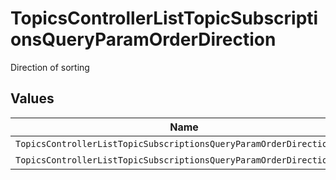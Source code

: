 # TopicsControllerListTopicSubscriptionsQueryParamOrderDirection

Direction of sorting


## Values

| Name                                                                 | Value                                                                |
| -------------------------------------------------------------------- | -------------------------------------------------------------------- |
| `TopicsControllerListTopicSubscriptionsQueryParamOrderDirectionAsc`  | ASC                                                                  |
| `TopicsControllerListTopicSubscriptionsQueryParamOrderDirectionDesc` | DESC                                                                 |